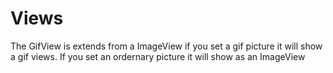 # Views
The GifView is extends from a ImageView if you set a gif picture it will show a gif views.
If you set an ordernary picture it will show as an ImageView

